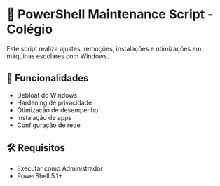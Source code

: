 # 🏫 PowerShell Maintenance Script - Colégio

Este script realiza ajustes, remoções, instalações e otimizações em máquinas escolares com Windows.

## 🚀 Funcionalidades
- Debloat do Windows
- Hardening de privacidade
- Otimização de desempenho
- Instalação de apps
- Configuração de rede

## 🛠️ Requisitos
- Executar como Administrador
- PowerShell 5.1+
